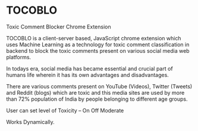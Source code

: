 # TOCOBLO
Toxic Comment Blocker Chrome Extension


TOCOBLO is a client-server based, JavaScript chrome
extension which uses Machine Learning as a technology for
toxic comment classification in backend to block the toxic
comments present on various social media web platforms.



In todays era, social media has became essential and crucial part of humans life wherein it has its own advantages and disadvantages.

There are various comments present on YouTube (Videos), Twitter (Tweets) and Reddit (blogs) which are toxic and this media sites are used by more than 72% population of India by people belonging to different age groups.




User can set level of Toxicity –
On 
Off
Moderate

Works Dynamically.

 


